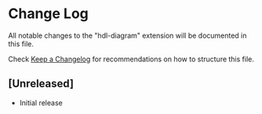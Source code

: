 # Change Log

All notable changes to the "hdl-diagram" extension will be documented in this file.

Check [Keep a Changelog](http://keepachangelog.com/) for recommendations on how to structure this file.

## [Unreleased]

- Initial release
